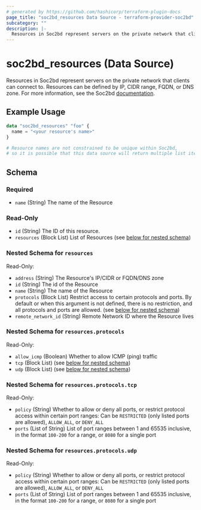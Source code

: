 ```yaml
---
# generated by https://github.com/hashicorp/terraform-plugin-docs
page_title: "soc2bd_resources Data Source - terraform-provider-soc2bd"
subcategory: ""
description: |-
  Resources in Soc2bd represent servers on the private network that clients can connect to. Resources can be defined by IP, CIDR range, FQDN, or DNS zone. For more information, see the Soc2bd documentation https://docs.soc2bd.com/docs/resources-and-access-nodes.
---
```


# soc2bd_resources (Data Source)

Resources in Soc2bd represent servers on the private network that clients can connect to. Resources can be defined by IP, CIDR range, FQDN, or DNS zone. For more information, see the Soc2bd [documentation](https://docs.soc2bd.com/docs/resources-and-access-nodes).

## Example Usage

```terraform
data "soc2bd_resources" "foo" {
  name = "<your resource's name>"
}

# Resource names are not constrained to be unique within Soc2bd,
# so it is possible that this data source will return multiple list items.
```

<!-- schema generated by tfplugindocs -->

## Schema

### Required

- `name` (String) The name of the Resource

### Read-Only

- `id` (String) The ID of this resource.
- `resources` (Block List) List of Resources (see [below for nested schema](#nestedblock--resources))

<a id="nestedblock--resources"></a>

### Nested Schema for `resources`

Read-Only:

- `address` (String) The Resource's IP/CIDR or FQDN/DNS zone
- `id` (String) The id of the Resource
- `name` (String) The name of the Resource
- `protocols` (Block List) Restrict access to certain protocols and ports. By default or when this argument is not defined, there is no restriction, and all protocols and ports are allowed. (see [below for nested schema](#nestedblock--resources--protocols))
- `remote_network_id` (String) Remote Network ID where the Resource lives

<a id="nestedblock--resources--protocols"></a>

### Nested Schema for `resources.protocols`

Read-Only:

- `allow_icmp` (Boolean) Whether to allow ICMP (ping) traffic
- `tcp` (Block List) (see [below for nested schema](#nestedblock--resources--protocols--tcp))
- `udp` (Block List) (see [below for nested schema](#nestedblock--resources--protocols--udp))

<a id="nestedblock--resources--protocols--tcp"></a>

### Nested Schema for `resources.protocols.tcp`

Read-Only:

- `policy` (String) Whether to allow or deny all ports, or restrict protocol access within certain port ranges: Can be `RESTRICTED` (only listed ports are allowed), `ALLOW_ALL`, or `DENY_ALL`
- `ports` (List of String) List of port ranges between 1 and 65535 inclusive, in the format `100-200` for a range, or `8080` for a single port

<a id="nestedblock--resources--protocols--udp"></a>

### Nested Schema for `resources.protocols.udp`

Read-Only:

- `policy` (String) Whether to allow or deny all ports, or restrict protocol access within certain port ranges: Can be `RESTRICTED` (only listed ports are allowed), `ALLOW_ALL`, or `DENY_ALL`
- `ports` (List of String) List of port ranges between 1 and 65535 inclusive, in the format `100-200` for a range, or `8080` for a single port
